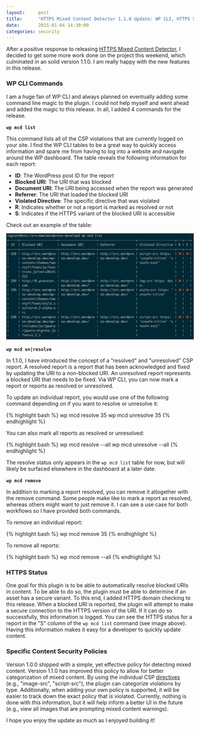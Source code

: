 ```yaml
---
layout:     post
title:      "HTTPS Mixed Content Detector 1.1.0 Update: WP CLI, HTTPS Status, and Specific Policies"
date:       2015-01-04 14:30:00
categories: security
---
```


After a positive response to releasing [HTTPS Mixed Content Detector](https://wordpress.org/plugins/https-mixed-content-detector), I decided to get some more work done on the project this weekend, which culminated in an solid version 1.1.0. I am really happy with the new features in this release.

### WP CLI Commands

I am a huge fan of WP CLI and always planned on eventually adding some command line magic to the plugin. I could not help myself and went ahead and added the magic to this release. In all, I added 4 commands for the release.

**`wp mcd list`**

This command lists all of the CSP violations that are currently logged on your site. I find the WP CLI tables to be a great way to quickly access information and spare me from having to log into a website and navigate around the WP dashboard. The table reveals the following information for each report:

* **ID**: The WordPress post ID for the report
* **Blocked URI**: The URI that was blocked
* **Document URI**: The URI being accessed when the report was generated
* **Referrer**: The URI that loaded the blocked URI
* **Violated Directive**: The specific directive that was violated
* **R**: Indicates whether or not a report is marked as resolved or not
* **S**: Indicates if the HTTPS variant of the blocked URI is accessible

Check out an example of the table:

![](/media/images/wp-mcd-list-example.jpg "Example of the list command")

**`wp mcd un|resolve`**

In 1.1.0, I have introduced the concept of a "resolved" and "unresolved" CSP report. A resolved report is a report that has been acknowledged and fixed by updating the URI to a non-blocked URI. An unresolved report represents a blocked URI that needs to be fixed. Via WP CLI, you can now mark a report or reports as resolved or unresolved.

To update an individual report, you would use one of the following command depending on if you want to resolve or unresolve it:

{% highlight bash %}
wp mcd resolve 35
wp mcd unresolve 35
{% endhighlight %}

You can also mark all reports as resolved or unresolved:

{% highlight bash %}
wp mcd resolve --all
wp mcd unresolve --all
{% endhighlight %}

The resolve status only appears in the `wp mcd list` table for now, but will likely be surfaced elsewhere in the dashboard at a later date.

**`wp mcd remove`**

In addition to marking a report resolved, you can remove it altogether with the remove command. Some people make like to mark a report as resolved, whereas others might want to just remove it. I can see a use case for both workflows so I have provided both commands.

To remove an individual report:

{% highlight bash %}
wp mcd remove 35
{% endhighlight %}

To remove all reports:

{% highlight bash %}
wp mcd remove --all
{% endhighlight %}

### HTTPS Status

One goal for this plugin is to be able to automatically resolve blocked URIs in content. To be able to do so, the plugin must be able to determine if an asset has a secure variant. To this end, I added HTTPS domain checking to this release. When a blocked URI is reported, the plugin will attempt to make a secure connection to the HTTPS version of the URI. If it can do so successfully, this information is logged. You can see the HTTPS status for a report in the "S" column of the `wp mcd list` command (see image above). Having this information makes it easy for a developer to quickly update content.

### Specific Content Security Policies

Version 1.0.0 shipped with a simple, yet effective policy for detecting mixed content. Version 1.1.0 has improved this policy to allow for better categorization of mixed content. By using the individual CSP [directives](http://w3c.github.io/webappsec/specs/content-security-policy/#directives) (e.g., "image-src", "script-src"), the plugin can categorize violations by type. Additionally, when adding your own policy is supported, it will be easier to track down the exact policy that is violated. Currently, nothing is done with this information, but it will help inform a better UI in the future (e.g., view all images that are prompting mixed content warnings).

I hope you enjoy the update as much as I enjoyed building it!
